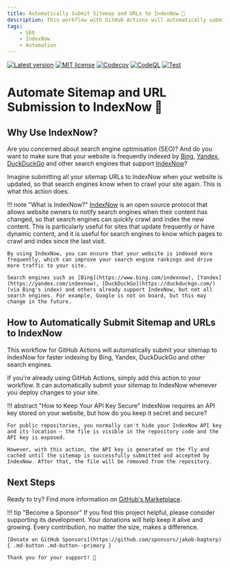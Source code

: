 ```yaml
---
title: Automatically Submit Sitemap and URLs to IndexNow 🔎
description: This workflow with GitHub Actions will automatically submit your website's sitemap and URLs to IndexNow for faster indexing by Bing, Yandex, DuckDuckGo, and other search engines.
tags:
    - SEO
    - IndexNow
    - Automation
---
```


[![Latest version](https://img.shields.io/static/v1?label=version&message=1.0.7&color=yellowgreen)](https://github.com/jakob-bagterp/index-now-submit-sitemap-urls-action/releases/latest)
[![MIT license](https://img.shields.io/static/v1?label=license&message=MIT&color=blue)](https://github.com/jakob-bagterp/index-now-submit-sitemap-urls-action/blob/master/LICENSE.md)
[![Codecov](https://codecov.io/gh/jakob-bagterp/index-now-submit-sitemap-urls-action/branch/master/graph/badge.svg?token=PEGUV7IL8T)](https://codecov.io/gh/jakob-bagterp/index-now-submit-sitemap-urls-action)
[![CodeQL](https://github.com/jakob-bagterp/index-now-submit-sitemap-urls-action/actions/workflows/codeql.yml/badge.svg)](https://github.com/jakob-bagterp/index-now-submit-sitemap-urls-action/actions/workflows/codeql.yml)
[![Test](https://github.com/jakob-bagterp/index-now-submit-sitemap-urls-action/actions/workflows/test.yml/badge.svg)](https://github.com/jakob-bagterp/index-now-submit-sitemap-urls-action/actions/workflows/test.yml)

# Automate Sitemap and URL Submission to IndexNow 🔎
## Why Use IndexNow?
Are you concerned about search engine optimisation (SEO)? And do you want to make sure that your website is frequently indexed by [Bing](https://www.bing.com/indexnow), [Yandex](https://yandex.com/indexnow), [DuckDuckGo](https://duckduckgo.com/) and other search engines that support [IndexNow](https://www.indexnow.org/)?

Imagine submitting all your sitemap URLs to IndexNow when your website is updated, so that search engines know when to crawl your site again. This is what this action does.

!!! note "What is IndexNow?"
    [IndexNow](https://www.indexnow.org/) is an open source protocol that allows website owners to notify search engines when their content has changed, so that search engines can quickly crawl and index the new content. This is particularly useful for sites that update frequently or have dynamic content, and it is useful for search engines to know which pages to crawl and index since the last visit.

    By using IndexNow, you can ensure that your website is indexed more frequently, which can improve your search engine rankings and drive more traffic to your site.

    Search engines such as [Bing](https://www.bing.com/indexnow), [Yandex](https://yandex.com/indexnow), [DuckDuckGo](https://duckduckgo.com/) (via Bing's index) and others already support IndexNow, but not all search engines. For example, Google is not on board, but this may change in the future.

## How to Automatically Submit Sitemap and URLs to IndexNow
This workflow for GitHub Actions will automatically submit your sitemap to IndexNow for faster indexing by Bing, Yandex, DuckDuckGo and other search engines.

If you're already using GitHub Actions, simply add this action to your workflow. It can automatically submit your sitemap to IndexNow whenever you deploy changes to your site.

!!! abstract "How to Keep Your API Key Secure"
    IndexNow requires an API key stored on your website, but how do you keep it secret and secure?

    For public repositories, you normally can't hide your IndexNow API key and its location – the file is visible in the repository code and the API key is exposed.

    However, with this action, the API key is generated on the fly and cached until the sitemap is successfully submitted and accepted by IndexNow. After that, the file will be removed from the repository.

## Next Steps
Ready to try? Find more information on [GitHub's Marketplace](https://github.com/marketplace/actions/index-now-submit-action).

!!! tip "Become a Sponsor"
    If you find this project helpful, please consider supporting its development. Your donations will help keep it alive and growing. Every contribution, no matter the size, makes a difference.

    [Donate on GitHub Sponsors](https://github.com/sponsors/jakob-bagterp){ .md-button .md-button--primary }

    Thank you for your support! 🙌
